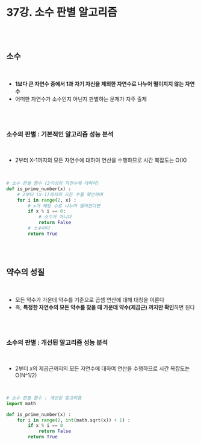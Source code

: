 # 37강. 소수 판별 알고리즘

<br>

<br>

## 소수

<br>

- **1보다 큰 자연수 중에서 1과 자기 자신을 제외한 자연수로 나누어 떨이지지 않는 자연수**
- 어떠한 자연수가 소수인지 아닌지 판별하는 문제가 자주 출제

<br>

<br>

### 소수의 판별 : 기본적인 알고리즘 성능 분석

<br>

- 2부터 X-1까지의 모든 자연수에 대하여 연산을 수행하므로 시간 복잡도는 O(X)

<br>

```python 
# 소수 판별 함수 (2이상의 자연수에 대하여)
def is_prime_number(x) :
    # 2부터 (x-1)까지의 모든 수를 확인하며
    for i in range(2, x) :
        # x가 해당 수로 나누어 떨어진다면
        if x % i == 0:
            # 소수가 아니다
            return False
        # 소수이다
        return True
```

<br>

<br>

## 약수의 성질

<br>

- 모든 약수가 가운데 약수를 기준으로 곱셈 연산에 대해 대칭을 이룬다
- 즉, **특정한 자연수의 모든 약수를 찾을 때 가운데 약수(제곱근) 까지만 확인**하면 된다

<br>

<br>

### 소수의 판별 : 개선된 알고리즘 성능 분석

<br>

- 2부터 x의 제곱근까지의 모든 자연수에 대하여 연산을 수행하므로 시간 복잡도는 O(N^1/2)

<br>

```python
# 소수 판별 함수 : 개선된 알고리즘
import math

def is_prime_number(x) :
	for i in range(2, int(math.sqrt(x)) + 1) :
		if x % i == 0
			return False
		return True
```

<br>